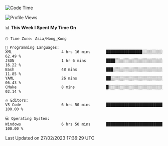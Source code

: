 <!--START_SECTION:waka-->
![Code Time](http://img.shields.io/badge/Code%20Time-36%20hrs%2013%20mins-blue)

![Profile Views](http://img.shields.io/badge/Profile%20Views-5-blue)

📊 **This Week I Spent My Time On** 

```text
🕑︎ Time Zone: Asia/Hong_Kong

💬 Programming Languages: 
XML                      4 hrs 16 mins       ████████████████░░░░░░░░░   62.49 % 
JSON                     1 hr 6 mins         ████░░░░░░░░░░░░░░░░░░░░░   16.22 % 
Bash                     48 mins             ███░░░░░░░░░░░░░░░░░░░░░░   11.85 % 
YAML                     26 mins             ██░░░░░░░░░░░░░░░░░░░░░░░   06.43 % 
CMake                    8 mins              █░░░░░░░░░░░░░░░░░░░░░░░░   02.14 % 

🔥 Editors: 
VS Code                  6 hrs 50 mins       █████████████████████████   100.00 % 

💻 Operating System: 
Windows                  6 hrs 50 mins       █████████████████████████   100.00 % 
```


 Last Updated on 27/02/2023 17:36:29 UTC
<!--END_SECTION:waka-->
